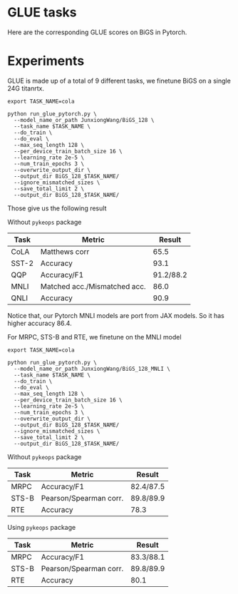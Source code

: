 # GLUE tasks

Here are the corresponding GLUE scores on BiGS in Pytorch.

# Experiments 

GLUE is made up of a total of 9 different tasks, we finetune BiGS on a single 24G titanrtx.

```
export TASK_NAME=cola

python run_glue_pytorch.py \
  --model_name_or_path JunxiongWang/BiGS_128 \
  --task_name $TASK_NAME \
  --do_train \
  --do_eval \
  --max_seq_length 128 \
  --per_device_train_batch_size 16 \
  --learning_rate 2e-5 \
  --num_train_epochs 3 \
  --overwrite_output_dir \
  --output_dir BiGS_128_$TASK_NAME/
  --ignore_mismatched_sizes \
  --save_total_limit 2 \
  --output_dir BiGS_128_$TASK_NAME/
```

Those give us the following result

Without `pykeops` package

| Task  | Metric                       | Result      |
|-------|------------------------------|-------------|
| CoLA  | Matthews corr                |65.5|
| SST-2 | Accuracy                     |93.1|
| QQP   | Accuracy/F1                  |91.2/88.2|
| MNLI  | Matched acc./Mismatched acc. |86.0|
| QNLI  | Accuracy                     |90.9|

Notice that, our Pytorch MNLI models are port from JAX models. So it has higher accuracy 86.4.

For MRPC, STS-B and RTE, we finetune on the MNLI model

```
export TASK_NAME=cola

python run_glue_pytorch.py \
  --model_name_or_path JunxiongWang/BiGS_128_MNLI \
  --task_name $TASK_NAME \
  --do_train \
  --do_eval \
  --max_seq_length 128 \
  --per_device_train_batch_size 16 \
  --learning_rate 2e-5 \
  --num_train_epochs 3 \
  --overwrite_output_dir \
  --output_dir BiGS_128_$TASK_NAME/
  --ignore_mismatched_sizes \
  --save_total_limit 2 \
  --output_dir BiGS_128_$TASK_NAME/
```

Without `pykeops` package

| Task  | Metric                       | Result      |
|-------|------------------------------|-------------|
| MRPC  | Accuracy/F1                  |82.4/87.5|
| STS-B | Pearson/Spearman corr.       |89.8/89.9|
| RTE   | Accuracy                     |78.3|

Using `pykeops` package

| Task  | Metric                       | Result      |
|-------|------------------------------|-------------|
| MRPC  | Accuracy/F1                  |83.3/88.1|
| STS-B | Pearson/Spearman corr.       |89.8/89.9|
| RTE   | Accuracy                     |80.1|



